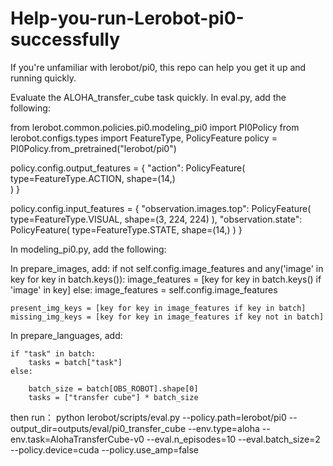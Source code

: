 # Help-you-run-Lerobot-pi0-successfully
If you're unfamiliar with lerobot/pi0, this repo can help you get it up and running quickly.

Evaluate the ALOHA_transfer_cube task quickly.
In eval.py, add the following:

from lerobot.common.policies.pi0.modeling_pi0 import PI0Policy
from lerobot.configs.types import FeatureType, PolicyFeature
policy = PI0Policy.from_pretrained("lerobot/pi0")



policy.config.output_features = {
    "action": PolicyFeature(
        type=FeatureType.ACTION,
        shape=(14,)  
    )
}

policy.config.input_features = {
    "observation.images.top": PolicyFeature(
        type=FeatureType.VISUAL, 
        shape=(3, 224, 224)
    ),
    "observation.state": PolicyFeature(
        type=FeatureType.STATE,
        shape=(14,) 
    )
}

In modeling_pi0.py, add the following:

In prepare_images, add:
    if not self.config.image_features and any('image' in key for key in batch.keys()):
        image_features = [key for key in batch.keys() if 'image' in key]
    else:
        image_features = self.config.image_features
        
    present_img_keys = [key for key in image_features if key in batch]
    missing_img_keys = [key for key in image_features if key not in batch]
In prepare_languages, add:

    if "task" in batch:
        tasks = batch["task"]
    else:

        batch_size = batch[OBS_ROBOT].shape[0]
        tasks = ["transfer cube"] * batch_size
then run：
python lerobot/scripts/eval.py --policy.path=lerobot/pi0 --output_dir=outputs/eval/pi0_transfer_cube --env.type=aloha --env.task=AlohaTransferCube-v0 --eval.n_episodes=10 --eval.batch_size=2 --policy.device=cuda --policy.use_amp=false
